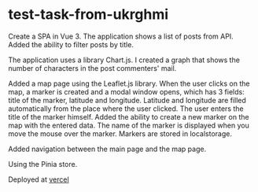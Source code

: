 # test-task-from-ukrghmi

Create a SPA in Vue 3. The application shows a list of posts from API. Added the ability to filter posts by title.

The application uses a library Chart.js. I created a graph that shows the number of characters in the post commenters' mail.

Added a map page using the Leaflet.js library. When the user clicks on the map, a marker is created and a modal window opens, which has 3 fields: title of the marker, latitude and longitude. Latitude and longitude are filled automatically from the place where the user clicked. The user enters the title of the marker himself.
Added the ability to create a new marker on the map with the entered data. The name of the marker is displayed when you move the mouse over the marker. Markers are stored in localstorage.

Added navigation between the main page and the map page.

Using the Pinia store.

Deployed at [vercel]()